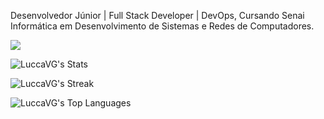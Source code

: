 Desenvolvedor Júnior | Full Stack Developer | DevOps, Cursando Senai Informática em Desenvolvimento de Sistemas e Redes de Computadores.

<img src="{https://img.shields.io/badge/LinkedIn-0077B5?style=for-the-badge&logo=linkedin&logoColor=white}" />

![LuccaVG's Stats](https://github-readme-stats.vercel.app/api?username=LuccaVG&theme=tokyonight&show_icons=true&hide_border=true&count_private=false)

![LuccaVG's Streak](https://github-readme-streak-stats.herokuapp.com/?user=LuccaVG&theme=tokyonight&hide_border=true)

![LuccaVG's Top Languages](https://github-readme-stats.vercel.app/api/top-langs/?username=LuccaVG&theme=tokyonight&show_icons=true&hide_border=true)

